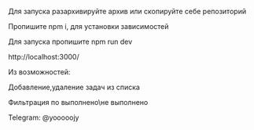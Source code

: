 Для запуска разархивируйте архив или скопируйте себе репозиторий

Пропишите npm i, для установки зависимостей

Для запуска пропишите npm run dev

http://localhost:3000/

Из возможностей:

Добавление,удаление задач из списка

Фильтрация по выполнено\не выполнено

Telegram: @yooooojy
